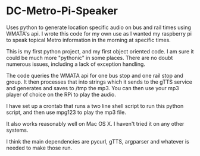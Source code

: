 # DC-Metro-Pi-Speaker
Uses python to generate location specific audio on bus and rail times using WMATA's api.
I wrote this code for my own use as I wanted my raspberry pi to speak topical Metro information in the morning
at specific times.

This is my first python project, and my first object oriented code. I am sure it could be much more "pythonic" in some 
places.  There are no doubt numerous issues, including a lack of exception handling.

The code queries the WMATA api for one bus stop and one rail stop and group. It then processes that into strings which it sends to the gTTS service and generates and saves to /tmp the mp3. You can then use your mp3 player of choice on the RPi to play the audio.

I have set up a crontab that runs a two line shell script to run this python script, and then use mpg123 to play the mp3 file.

It also works reasonably well on Mac OS X. I haven't tried it on any other systems.

I think the main dependencies are pycurl, gTTS, argparser and whatever is needed to make those run.
